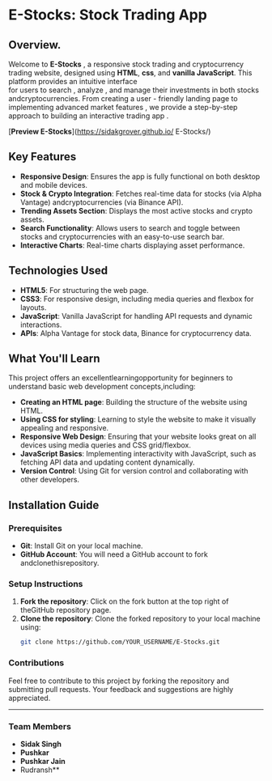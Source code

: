  # E-Stocks: Stock Trading App 
 
## Overview.

 Welcome to **E-Stocks** , a responsive stock trading and cryptocurrency trading website, designed using **HTML**,  **css**, and  **vanilla JavaScript**.  This   platform  provides  an   intuitive   interface  
 for   users to  search , analyze ,  and   manage   their    investments    in    both    stocks   andcryptocurrencies.   From  creating a    user - friendly  landing   page  to    implementing  advanced  market 
 features ,  we  provide   a  step-by-step  approach  to  building  an  interactive  trading  app .

[**Preview E-Stocks**](https://sidakgrover.github.io/ E-Stocks/)

## Key Features

- **Responsive Design**:  Ensures  the  app  is  fully  functional  on  both  desktop and  mobile devices.
- **Stock & Crypto Integration**: Fetches real-time data for stocks (via Alpha Vantage) andcryptocurrencies (via    Binance  API).
- **Trending Assets Section**:  Displays  the  most  active  stocks and   crypto assets.
- **Search Functionality**:  Allows  users to search and toggle between stocks and cryptocurrencies with  an easy-to-use search bar.
- **Interactive Charts**: Real-time charts displaying asset performance.

## Technologies Used

- **HTML5**:  For  structuring the web  page.
- **CSS3**: For responsive design, including media queries and flexbox for layouts.
- **JavaScript**: Vanilla JavaScript for handling API requests and dynamic interactions.
- **APIs**: Alpha Vantage for stock data, Binance for cryptocurrency data.

## What You'll Learn

This project offers an excellentlearningopportunity for beginners to understand basic web development concepts,including:

- **Creating an HTML page**:  Building the structure of the website  using HTML.
- **Using CSS for styling**: Learning to style the website to make it visually appealing  and responsive.
- **Responsive Web  Design**: Ensuring that your website looks great on all devices using media queries and CSS  grid/flexbox.
- **JavaScript Basics**: Implementing interactivity with JavaScript, such as fetching API data and  updating  content dynamically.
- **Version Control**: Using Git for version control and collaborating   with other    developers.

## Installation Guide

### Prerequisites
- **Git**: Install Git on your local machine.
- **GitHub Account**: You will need a GitHub account to fork   andclonethisrepository.

### Setup Instructions

1. **Fork the repository**:  Click  on the fork button at the top right of theGitHub repository page.
2. **Clone the repository**: Clone the forked repository to your local machine using:
   ```bash
   git clone https://github.com/YOUR_USERNAME/E-Stocks.git

### Contributions

Feel  free to contribute to this project by forking the  repository and  submitting  pull requests. Your feedback and suggestions are highly  appreciated.

---

### Team Members

- **Sidak Singh**
- **Pushkar**
- **Pushkar Jain**
- Rudransh**
